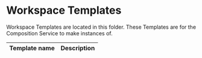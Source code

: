 # Workspace Templates

Workspace Templates are located in this folder. These Templates are for the Composition Service to make instances of.

| Template name | Description |
| --- | --- |